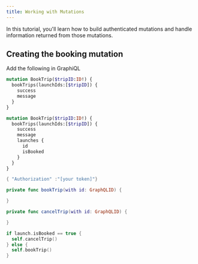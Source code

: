 ```yaml
---
title: Working with Mutations
---
```


In this tutorial, you'll learn how to build authenticated mutations and handle information returned from those mutations. 

## Creating the booking mutation

Add the following in GraphiQL

```graphql
mutation BookTrip($tripID:ID!) {
  bookTrips(launchIds:[$tripID]) {
    success
    message
  }
}
```

```graphql
mutation BookTrip($tripID:ID!) {
  bookTrips(launchIds:[$tripID]) {
    success
    message
    launches {
      id
      isBooked
    }
  }
}
```

```swift
{ "Authorization" :"[your token]"}
```


```swift
private func bookTrip(with id: GraphQLID) {

}
```

```swift
private func cancelTrip(with id: GraphQLID) {

}
```

```swift
if launch.isBooked == true {
  self.cancelTrip()
} else {
  self.bookTrip()
}
```